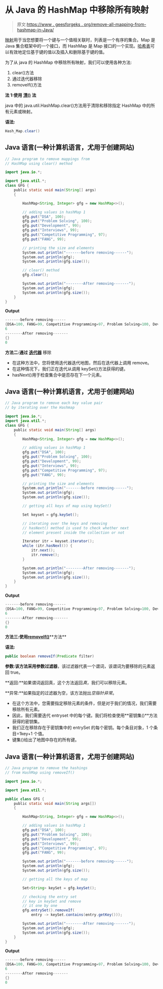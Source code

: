 # 从 Java 的 HashMap 中移除所有映射

> 原文:[https://www . geesforgeks . org/remove-all-mapping-from-hashmap-in-Java/](https://www.geeksforgeeks.org/removing-all-mapping-from-hashmap-in-java/)

[映射](https://www.geeksforgeeks.org/map-interface-java-examples/)用于当您想要将一个键与一个值相关联时，列表是一个有序的集合。Map 是 Java 集合框架中的一个接口，而 HashMap 是 Map 接口的一个实现。[哈希表](https://www.geeksforgeeks.org/java-util-hashmap-in-java/)可以有效地定位基于键的值以及插入和删除基于键的值。

为了从 java 的 HashMap 中移除所有映射，我们可以使用各种方法:

1.  clear()方法
2.  通过迭代器移除
3.  removeIf()方法

**法 1:使用** [**清()**](https://www.geeksforgeeks.org/hashmap-clear-method-in-java/) **法**

java 中的 java.util.HashMap.clear()方法用于清除和移除指定 HashMap 中的所有元素或映射。

**语法:**

```java
Hash_Map.clear()
```

## Java 语言(一种计算机语言，尤用于创建网站)

```java
// Java program to remove mappings from
// HashMap using clear() method

import java.io.*;

import java.util.*;
class GFG {
    public static void main(String[] args)
    {

        HashMap<String, Integer> gfg = new HashMap<>();

        // adding values in hashMap 1
        gfg.put("DSA", 100);
        gfg.put("Problem Solving", 100);
        gfg.put("Development", 99);
        gfg.put("Interviews", 99);
        gfg.put("Competitive Programming", 97);
        gfg.put("FANG", 99);

        // printing the size and elements
        System.out.println("-------before removing------");
        System.out.println(gfg);
        System.out.println(gfg.size());

        // clear() method
        gfg.clear();

        System.out.println("--------After removing-------");
        System.out.println(gfg);
        System.out.println(gfg.size());
    }
}
```

**Output**

```java
-------before removing------
{DSA=100, FANG=99, Competitive Programming=97, Problem Solving=100, Development=99, Interviews=99}
6
--------After removing-------
{}
0
```

**方法二:通过** [**迭代器**](https://www.geeksforgeeks.org/iterators-in-java/) 移除

*   在这种方法中，您将使用迭代器迭代地图，然后在迭代器上调用 remove。
*   在这种情况下，我们正在迭代从调用 keySet()方法获得的键。
*   hasNext()用于检查集合中是否存在下一个元素。

## Java 语言(一种计算机语言，尤用于创建网站)

```java
// Java program to remove each key value pair
// by iterating over the Hashmap

import java.io.*;
import java.util.*;
class GFG {
    public static void main(String[] args)
    {
        HashMap<String, Integer> gfg = new HashMap<>();

        // adding values in hashMap 1
        gfg.put("DSA", 100);
        gfg.put("Problem Solving", 100);
        gfg.put("Development", 99);
        gfg.put("Interviews", 99);
        gfg.put("Competitive Programming", 97);
        gfg.put("FANG", 99);

        // printing the size and elements
        System.out.println("-------before removing------");
        System.out.println(gfg);
        System.out.println(gfg.size());

        // getting all keys of map using keySet()

        Set keyset = gfg.keySet();

        // iterating over the keys and removing
        // hasNext() method is used to check whether next
        // element present inside the collection or not

        Iterator itr = keyset.iterator();
        while (itr.hasNext()) {
            itr.next();
            itr.remove();
        }

        System.out.println("--------After removing-------");
        System.out.println(gfg);
        System.out.println(gfg.size());
    }
}
```

**Output**

```java
-------before removing------
{DSA=100, FANG=99, Competitive Programming=97, Problem Solving=100, Development=99, Interviews=99}
6
--------After removing-------
{}
0
```

**方法三:使用**[**removeIf()**](https://www.geeksforgeeks.org/arraylist-removeif-method-in-java/#:~:text=The%20removeIf()%20method%20of,are%20pass%20to%20the%20caller.)**方法**

**语法:**

```java
public boolean removeIf(Predicate filter)
```

**参数:**该方法采用参数**过滤器**，该过滤器代表一个谓词，该谓词为要移除的元素返回 true。

**返回:**如果谓词返回真，这个方法返回*真*，我们可以移除元素。

**异常:**如果指定的过滤器为空，该方法抛出*空指针异常*。

*   在这个方法中，您需要指定移除元素的条件，但是对于我们的情况，我们需要移除所有元素。
*   因此，我们需要迭代 entryset 中的每个键。我们将检查使用**密钥集()**方法获得的密钥集。
*   我们正在移除存在于密钥集中的 entrySet 的每个密钥。每个条目对象，1 个条目=1key+1 个值。
*   键集()给出了地图中存在的所有键。

## Java 语言(一种计算机语言，尤用于创建网站)

```java
// Java program to remove the hashings
// from HashMap using removeIf()

import java.io.*;

import java.util.*;

public class GFG {
    public static void main(String args[])
    {

        HashMap<String, Integer> gfg = new HashMap<>();

        // adding values in hashMap 1
        gfg.put("DSA", 100);
        gfg.put("Problem Solving", 100);
        gfg.put("Development", 99);
        gfg.put("Interviews", 99);
        gfg.put("Competitive Programming", 97);
        gfg.put("FANG", 99);

        System.out.println("-------before removing------");
        System.out.println(gfg);
        System.out.println(gfg.size());

        // getting all the keys of map

        Set<String> keySet = gfg.keySet();

        // checking the entry set 
        // key in keySet and remove
        // it one by one
        gfg.entrySet().removeIf(
            entry -> keySet.contains(entry.getKey()));

        System.out.println("--------After removing-------");
        System.out.println(gfg);
        System.out.println(gfg.size());
    }
}
```

**Output**

```java
-------before removing------
{DSA=100, FANG=99, Competitive Programming=97, Problem Solving=100, Development=99, Interviews=99}
6
--------After removing-------
{}
0
```